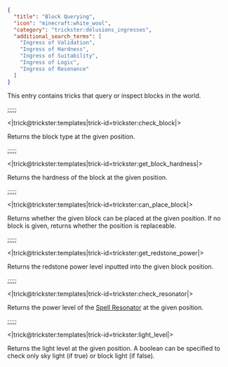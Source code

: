 ```json
{
  "title": "Block Querying",
  "icon": "minecraft:white_wool",
  "category": "trickster:delusions_ingresses",
  "additional_search_terms": [
    "Ingress of Validation",
    "Ingress of Hardness",
    "Ingress of Suitability",
    "Ingress of Logic",
    "Ingress of Resonance"
  ]
}
```

This entry contains tricks that query or inspect blocks in the world.

;;;;;

<|trick@trickster:templates|trick-id=trickster:check_block|>

Returns the block type at the given position.

;;;;;

<|trick@trickster:templates|trick-id=trickster:get_block_hardness|>

Returns the hardness of the block at the given position.

;;;;;

<|trick@trickster:templates|trick-id=trickster:can_place_block|>

Returns whether the given block can be placed at the given position. If no block is given, returns whether the position is replaceable.

;;;;;

<|trick@trickster:templates|trick-id=trickster:get_redstone_power|>

Returns the redstone power level inputted into the given block position.

;;;;;

<|trick@trickster:templates|trick-id=trickster:check_resonator|>

Returns the power level of the [Spell Resonator](^trickster:items/spell_resonator) at the given position.

;;;;;

<|trick@trickster:templates|trick-id=trickster:light_level|>

Returns the light level at the given position. 
A boolean can be specified to check only sky light (if true) or block light (if false).
